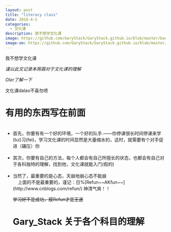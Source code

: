 ```yaml
---
layout: post
title: "literacy class"
date: 2018-4-1
categories:
  - 文化课
description: 窝不想学文化课
image: https://github.com/GaryStack/GaryStack.github.io/blob/master/background/%E6%98%9F%E7%A9%BA/timg%20(1).jpg?raw=true
image-sm: https://github.com/GaryStack/GaryStack.github.io/blob/master/background/%E6%98%9F%E7%A9%BA/timg%20(1).jpg?raw=true
---
```

我不想学文化课

_谨以此文记录本蒟蒻对于文化课的理解_

_OIer了解一下_

文化课dalao不喜勿喷

# 有用的东西写在前面

<ul>
  <li>首先，你要有有一个好的环境，一个好的队手.——你停课很长时间停课来学(tui)习(fei)，学习文化课的时间显然是大量缩水的，这时，就需要有个对手促进（碾压）你</li>
  <li>其次，你要有自己的方法，每个人都会有自己所擅长的状态，也都会有自己对于各科独特的理解，找到他，文化课就能入门(假的)</li>
  <li>当然了，最重要的是心态，天崩地崩心态不能崩</li>
    
上面的不是最重要的，谨记：日%[Refun~~AKfun~~](http://www.cnblogs.com/refun/)
                        神清气爽！！

~~学习好不是成功，膜Refun才是王道~~
    
# Gary_Stack 关于各个科目的理解
